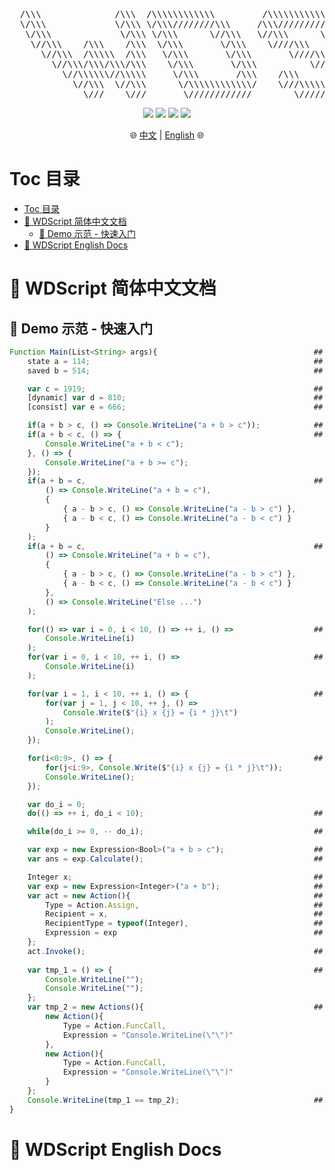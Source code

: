 <p align="center">
<pre align="center">
  /\\\              /\\\  /\\\\\\\\\\\\         /\\\\\\\\\\\                                                                       
  \/\\\             \/\\\ \/\\\////////\\\     /\\\/////////\\\                                                                    
   \/\\\             \/\\\ \/\\\      \//\\\   \//\\\      \///                              /\\\   /\\\\\\\\\     /\\\            
    \//\\\    /\\\    /\\\  \/\\\       \/\\\    \////\\\            /\\\\\\\\  /\\/\\\\\\\  \///   /\\\/////\\\ /\\\\\\\\\\\      
      \//\\\  /\\\\\  /\\\   \/\\\       \/\\\       \////\\\       /\\\//////  \/\\\/////\\\  /\\\ \/\\\\\\\\\\ \////\\\////      
        \//\\\/\\\/\\\/\\\    \/\\\       \/\\\          \////\\\   /\\\         \/\\\   \///  \/\\\ \/\\\//////     \/\\\         
          \//\\\\\\//\\\\\     \/\\\       /\\\    /\\\      \//\\\ \//\\\        \/\\\         \/\\\ \/\\\           \/\\\ /\\    
            \//\\\  \//\\\      \/\\\\\\\\\\\\/    \///\\\\\\\\\\\/   \///\\\\\\\\ \/\\\         \/\\\ \/\\\           \//\\\\\    
              \///    \///       \////////////        \///////////       \////////  \///          \///  \///             \/////    
</pre>
</p>

<p align="center">
  <a href="./LICENSE"><img src="https://img.shields.io/github/license/Catrol-org/WDScript?style=for-the-badge"></img></a>
  <a href=""><img src="https://img.shields.io/badge/Windows-0078D6?style=for-the-badge&logo=windows&logoColor=white"></img></a>
  <a href=""><img src="https://img.shields.io/badge/Linux-FCC624?style=for-the-badge&logo=linux&logoColor=black"></img></a>
  <a href=""><img src="https://img.shields.io/badge/mac%20os-000000?style=for-the-badge&logo=macos&logoColor=F0F0F0"></img></a>
</p>

<p align="center">
  🌐 <a href="#markdown-header-wdscript-🎉-简体中文文档">中文</a> | <a href="#markdown-header-wdscript-🎉-english-docs">English</a> 🌐
  <br>
</p>

<a id="markdown-markdown-header-toc-目录" name="markdown-header-toc-目录"></a>
# Toc 目录
<!-- TOC -->

- [Toc 目录](#markdown-header-toc-目录)
- [🎉 WDScript 简体中文文档](#markdown-header-🎉-wdscript-简体中文文档)
    - [🔰 Demo 示范 - 快速入门](#markdown-header-🔰-demo-示范-快速入门)
- [🎉 WDScript English Docs](#markdown-header-🎉-wdscript-english-docs)

<!-- /TOC -->


<a id="markdown-markdown-header-🎉-wdscript-简体中文文档" name="markdown-header-🎉-wdscript-简体中文文档"></a>
# 🎉 WDScript 简体中文文档

<a id="markdown-markdown-header-🔰-demo-示范-快速入门" name="markdown-header-🔰-demo-示范-快速入门"></a>
## 🔰 Demo 示范 - 快速入门
```js
Function Main(List<String> args){                                   ##  应用程序主入口点
    state a = 114;                                                  ##  声明一个变量并赋初值
    saved b = 514;                                                  ##  声明一个常量并赋初值

    var c = 1919;                                                   ##  声明一个变量并赋初值
    [dynamic] var d = 810;                                          ##  声明一个变量并赋初值
    [consist] var e = 666;                                          ##  声明一个常量并赋初值

    if(a + b > c, () => Console.WriteLine("a + b > c"));            ##  if(){}
    if(a + b < c, () => {                                           ##  if(){}else{}
        Console.WriteLine("a + b < c");
    }, () => {
        Console.WriteLine("a + b >= c");
    });
    if(a + b = c,                                                   ##  if(){}else if{}...
        () => Console.WriteLine("a + b = c"),
        {
            { a - b > c, () => Console.WriteLine("a - b > c") },
            { a - b < c, () => Console.WriteLine("a - b < c") }
        }
    );
    if(a + b = c,                                                   ##  if(){}else if{}...else{}
        () => Console.WriteLine("a + b = c"),
        {
            { a - b > c, () => Console.WriteLine("a - b > c") },
            { a - b < c, () => Console.WriteLine("a - b < c") }
        },
        () => Console.WriteLine("Else ...")
    );

    for(() => var i = 0, i < 10, () => ++ i, () =>                  ##  for(,,){}
        Console.WriteLine(i)
    );
    for(var i = 0, i < 10, ++ i, () =>                              ##  for(,,){}
        Console.WriteLine(i)
    );

    for(var i = 1, i < 10, ++ i, () => {                            ##  打印九九乘法表
        for(var j = 1, j < 10, ++ j, () =>
            Console.Write($"{i} x {j} = {i * j}\t")
        );
        Console.WriteLine();
    });

    for(i<0:9>, () => {                                             ##  使用 Range 表达式
        for(j<i:9>, Console.Write($"{i} x {j} = {i * j}\t"));
        Console.WriteLine();
    });

    var do_i = 0;
    do(() => ++ i, do_i < 10);                                      ##  do{}while()

    while(do_i >= 0, -- do_i);                                      ##  while(){}

    var exp = new Expression<Bool>("a + b > c");                    ##  声明一个表达式
    var ans = exp.Calculate();                                      ##  获取计算结果

    Integer x;                                                      ##  声明一个整形
    var exp = new Expression<Integer>("a + b");                     ##  声明一个表达式
    var act = new Action(){                                         ##  声明一个命令(语句)
        Type = Action.Assign,                                       ##  类型为赋值语句
        Recipient = x,                                              ##  接受运算值的变量
        RecipientType = typeof(Integer),                            ##  接受变量的类型
        Expression = exp                                            ##  表达式
    };
    act.Invoke();                                                   ##  执行命令
    
    var tmp_1 = () => {                                             ##  一个 Lambda 表达式
        Console.WriteLine("");
        Console.WriteLine("");
    };
    var tmp_2 = new Actions(){                                      ##  底层类型 Actions , 即 Action 的集合
        new Action(){
            Type = Action.FuncCall,
            Expression = "Console.WriteLine(\"\")"
        },
        new Action(){
            Type = Action.FuncCall,
            Expression = "Console.WriteLine(\"\")"
        }
    };
    Console.WriteLine(tmp_1 == tmp_2);                              ##  应该输出 True , 本质上是相同的
}
```




<a id="markdown-markdown-header-🎉-wdscript-english-docs" name="markdown-header-🎉-wdscript-english-docs"></a>
# 🎉 WDScript English Docs



